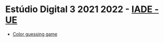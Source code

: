 # Estúdio Digital 3 2021 2022 - [IADE - UE](https://www.iade.europeia.pt/) <!-- omit in toc -->

- [Color guessing game](color-guessing-game/sketch.js)